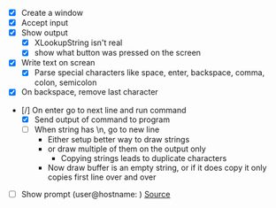- [x] Create a window
- [x] Accept input
- [x] Show output
    - [x] XLookupString isn't real
    - [x] show what button was pressed on the screen
- [x] Write text on screan
    - [x] Parse special characters like space, enter, backspace, comma, colon, semicolon
- [x] On backspace, remove last character
- [/] On enter go to next line and run command
    - [x] Send output of command to program
    - [ ] When string has \n, go to new line
        - Either setup better way to draw strings
        - or draw multiple of them on the output only
            - Copying strings leads to duplicate characters
        - Now draw buffer is an empty string, or if it does copy
        it only copies first line over and over
- [ ] Show prompt (user@hostname: <caret>)
[Source](https://www.x.org/releases/current/doc/libX11/libX11/libX11.html#Output_Methods)
